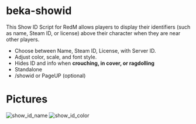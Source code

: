 # beka-showid
 This Show ID Script for RedM allows players to display their identifiers (such as name, Steam ID, or license) above their character when they are near other players.

- Choose between Name, Steam ID, License, with Server ID.
- Adjust color, scale, and font style.
- Hides ID and info when **crouching, in cover, or ragdolling**
- Standalone
- /showid or PageUP  (optional)

# Pictures
![show_id_name](https://github.com/user-attachments/assets/481f8f3e-ce07-4e49-bd10-d0db9dcf7415)
![show_id_color](https://github.com/user-attachments/assets/30d2f4c7-03cc-4f65-b3b0-943efa145ddd)
